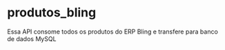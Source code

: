# produtos_bling
Essa API consome todos os produtos do ERP Bling e transfere para banco de dados MySQL
